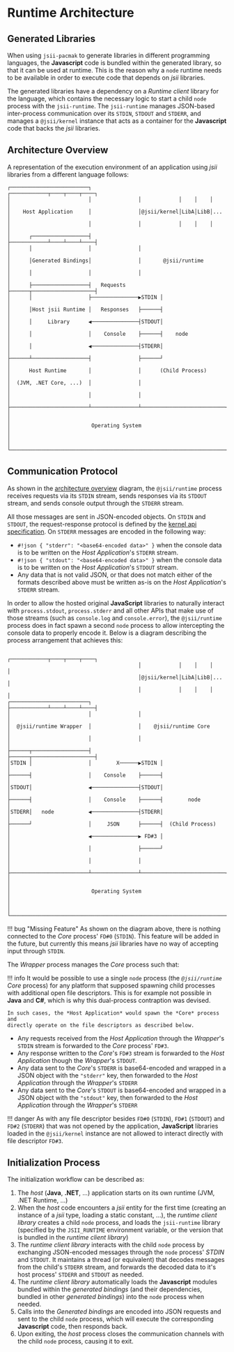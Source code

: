 # Runtime Architecture

## Generated Libraries

When using `jsii-pacmak` to generate libraries in different programming
languages, the **Javascript** code is bundled within the generated library, so
that it can be used at runtime. This is the reason why a `node` runtime
needs to be available in order to execute code that depends on *jsii* libraries.

The generated libraries have a dependency on a *Runtime client* library for the
language, which contains the necessary logic to start a child `node` process
with the `jsii-runtime`. The `jsii-runtime` manages JSON-based inter-process
communication over its `STDIN`, `STDOUT` and `STDERR`, and manages a
`@jsii/kernel` instance that acts as a container for the **Javascript** code
that backs the *jsii* libraries.

## Architecture Overview

A representation of the execution environment of an application using *jsii*
libraries from a different language follows:

```
┌─────────────────────────┐               ┌────────────┬────┬────┬────┐
│                         │               │            │    │    │    │
│    Host Application     │               │@jsii/kernel│LibA│LibB│... │
│                         │               │            │    │    │    │
│      ┌──────────────────┤               ├────────────┴────┴────┴────┤
│      │                  │               │                           │
│      │Generated Bindings│               │       @jsii/runtime       │
│      │                  │               │                           │
│      ├──────────────────┤   Requests    ├──────┬────────────────────┤
│      │                  ├───────────────▶STDIN │                    │
│      │Host jsii Runtime │   Responses   ├──────┤                    │
│      │     Library      ◀───────────────┤STDOUT│                    │
│      │                  │    Console    ├──────┤    node            │
│      │                  ◀───────────────┤STDERR│                    │
├──────┴──────────────────┤               ├──────┘                    │
│      Host Runtime       │               │      (Child Process)      │
│  (JVM, .NET Core, ...)  │               │                           │
│                         │               │                           │
├─────────────────────────┴───────────────┴───────────────────────────┤
│                                                                     │
│                          Operating System                           │
│                                                                     │
└─────────────────────────────────────────────────────────────────────┘
```

## Communication Protocol

As shown in the [architecture overview](#architecture-overview) diagram, the
`@jsii/runtime` process receives requests via its `STDIN` stream, sends
responses via its `STDOUT` stream, and sends console output through the `STDERR`
stream.

All those messages are sent in JSON-encoded objects. On `STDIN` and `STDOUT`,
the request-response protocol is defined by the [kernel api specification]. On
`STDERR` messages are encoded in the following way:

- `#!json { "stderr": "<base64-encoded data>" }` when the console data is to be
  written on the *Host Application*'s `STDERR` stream.
- `#!json { "stdout": "<base64-encoded data>" }` when the console data is to be
  written on the *Host Application*'s `STDOUT` stream.
- Any data that is not valid JSON, or that does not match either of the formats
  described above must be written as-is on the *Host Application*'s `STDERR`
  stream.

[kernel api specification]: ../specification/3-kernel-api.md

In order to allow the hosted original **JavaScript** libraries to naturally
interact with `process.stdout`, `process.stderr` and all other APIs that make
use of those streams (such as `console.log` and `console.error`), the
`@jsii/runtime` process does in fact spawn a second `node` process to allow
intercepting the console data to properly encode it. Below is a diagram
describing the process arrangement that achieves this:

```
                                          ┌────────────┬────┬────┬────┐
                                          │            │    │    │    │
                                          │@jsii/kernel│LibA│LibB│... │
                                          │            │    │    │    │
┌─────────────────────────┐               ├────────────┴────┴────┴────┤
│                         │               │                           │
│  @jsii/runtime Wrapper  │               │    @jsii/runtime Core     │
│                         │               │                           │
├──────┬──────────────────┤               ├──────┬────────────────────┤
│STDIN │                  │        X──────▶STDIN │                    │
├──────┤                  │    Console    ├──────┤                    │
│STDOUT│                  ◀───────────────┤STDOUT│                    │
├──────┤                  │    Console    ├──────┤        node        │
│STDERR│   node           ◀───────────────┤STDERR│                    │
├──────┘                  │     JSON      ├──────┤  (Child Process)   │
│                         ◀───────────────▶ FD#3 │                    │
│                         │               ├──────┘                    │
│                         │               │                           │
├─────────────────────────┴───────────────┴───────────────────────────┤
│                                                                     │
│                          Operating System                           │
│                                                                     │
└─────────────────────────────────────────────────────────────────────┘
```

!!! bug "Missing Feature"
    As shown on the diagram above, there is nothing connected to the *Core*
    process' `FD#0` (`STDIN`). This feature will be added in the future, but
    currently this means *jsii* libraries have no way of accepting input through
    `STDIN`.

The *Wrapper* process manages the *Core* process such that:

!!! info
    It would be possible to use a single `node` process (the *`@jsii/runtime`
    Core* process) for any platform that supposed spawning child processes with
    additional open file descriptors. This is for example not possible in
    **Java** and **C#**, which is why this dual-process contraption was devised.

    In such cases, the *Host Application* would spawn the *Core* process and
    directly operate on the file descriptors as described below.

- Any requests received from the *Host Application* through the *Wrapper*'s
  `STDIN` stream is forwarded to the *Core* process' `FD#3`.
- Any response written to the *Core*'s `FD#3` stream is forwarded to the *Host
  Application* though the *Wrapper*'s `STDOUT`.
- Any data sent to the *Core*'s `STDERR` is base64-encoded and wrapped in a JSON
  object with the `"stderr"` key, then forwarded to the *Host
  Application* through the *Wrapper*'s `STDERR`
- Any data sent to the *Core*'s `STDOUT` is base64-encoded and wrapped in a JSON
  object with the `"stdout"` key, then forwarded to the *Host
  Application* through the *Wrapper*'s `STDERR`

!!! danger
    As with any file descriptor besides `FD#0` (`STDIN`), `FD#1` (`STDOUT`) and
    `FD#2` (`STDERR`) that was not opened by the application, **JavaScript**
    libraries loaded in the `@jsii/kernel` instance are not allowed to interact
    directly with file descriptor `FD#3`.

## Initialization Process

The initialization workflow can be described as:

1. The *host* (**Java**, **.NET**, ...) application starts on its own runtime
    (JVM, .NET Runtime, ...)
2. When the *host* code encounters a *jsii* entity for the first time (creating
    an instance of a *jsii* type, loading a static constant, ...), the *runtime
    client library* creates a child `node` process, and loads the `jsii-runtime`
    library (specified by the `JSII_RUNTIME` environment variable, or the
    version that is bundled in the *runtime client library*)
3. The *runtime client library*  interacts with the child `node` process by
    exchanging JSON-encoded messages through the `node` process' *STDIN* and
    `STDOUT`. It maintains a thread (or equivalent) that decodes messages from
    the child's `STDERR` stream, and forwards the decoded data to it's host
    process' `STDERR` and `STDOUT` as needed.
4. The *runtime client library* automatically loads the **Javascript** modules
    bundled within the *generated bindings* (and their dependencies, bundled in
    other *generated bindings*) into the `node` process when needed.
5. Calls into the *Generated bindings* are encoded into JSON requests and sent
    to the child `node` process, which will execute the corresponding
    **Javascript** code, then responds back.
6. Upon exiting, the *host* process closes the communication channels with the
    child `node` process, causing it to exit.
